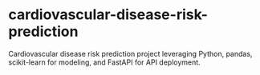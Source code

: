 # cardiovascular-disease-risk-prediction
Cardiovascular disease risk prediction project leveraging Python, pandas, scikit-learn for modeling, and FastAPI for API deployment.
